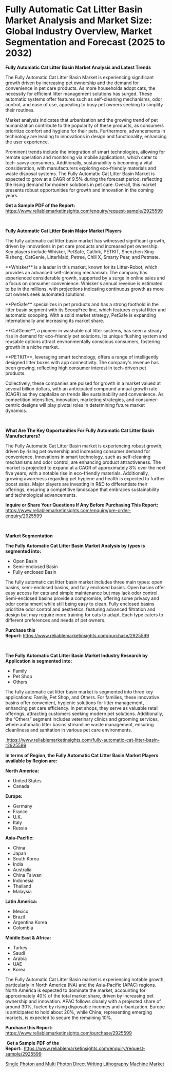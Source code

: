 <p><h1>Fully Automatic Cat Litter Basin Market Analysis and Market Size: Global Industry Overview, Market Segmentation and Forecast (2025 to 2032)</h1></p><p><strong>Fully Automatic Cat Litter Basin Market Analysis and Latest Trends</strong></p>
<p><p>The Fully Automatic Cat Litter Basin Market is experiencing significant growth driven by increasing pet ownership and the demand for convenience in pet care products. As more households adopt cats, the necessity for efficient litter management solutions has surged. These automatic systems offer features such as self-cleaning mechanisms, odor control, and ease of use, appealing to busy pet owners seeking to simplify their routines. </p><p>Market analysis indicates that urbanization and the growing trend of pet humanization contribute to the popularity of these products, as consumers prioritize comfort and hygiene for their pets. Furthermore, advancements in technology are leading to innovations in design and functionality, enhancing the user experience. </p><p>Prominent trends include the integration of smart technologies, allowing for remote operation and monitoring via mobile applications, which cater to tech-savvy consumers. Additionally, sustainability is becoming a vital consideration, with manufacturers exploring eco-friendly materials and waste disposal systems. The Fully Automatic Cat Litter Basin Market is expected to grow at a CAGR of 9.5% during the forecast period, reflecting the rising demand for modern solutions in pet care. Overall, this market presents robust opportunities for growth and innovation in the coming years.</p></p>
<p><strong>Get a Sample PDF of the Report:&nbsp;</strong> <a href="https://www.reliablemarketinsights.com/enquiry/request-sample/2925599?utm_campaign=2564&utm_medium=2&utm_source=Github&utm_content=ia&utm_term=12032025&utm_id=fully-automatic-cat-litter-basin">https://www.reliablemarketinsights.com/enquiry/request-sample/2925599</a></p>
<p>&nbsp;</p>
<p><strong>Fully Automatic Cat Litter Basin Major Market Players</strong></p>
<p><p>The fully automatic cat litter basin market has witnessed significant growth, driven by innovations in pet care products and increased pet ownership. Key players include Whisker, PetSafe, Catlink, PETKIT, Shenzhen Xing Risheng, CatGenie, LitterMaid, Petree, Chill X, Smarty Pear, and Petmate.</p><p>**Whisker** is a leader in this market, known for its Litter-Robot, which provides an advanced self-cleaning mechanism. The company has experienced considerable growth, supported by a surge in online sales and a focus on consumer convenience. Whisker's annual revenue is estimated to be in the millions, with projections indicating continuous growth as more cat owners seek automated solutions.</p><p>**PetSafe** specializes in pet products and has a strong foothold in the litter basin segment with its ScoopFree line, which features crystal litter and automatic scooping. With a solid market strategy, PetSafe is expanding internationally and increasing its market share. </p><p>**CatGenie**, a pioneer in washable cat litter systems, has seen a steady rise in demand for eco-friendly pet solutions. Its unique flushing system and reusable options attract environmentally conscious consumers, fostering growth in a niche market.</p><p>**PETKIT**, leveraging smart technology, offers a range of intelligently designed litter boxes with app connectivity. The company's revenue has been growing, reflecting high consumer interest in tech-driven pet products.</p><p>Collectively, these companies are poised for growth in a market valued at several billion dollars, with an anticipated compound annual growth rate (CAGR) as they capitalize on trends like sustainability and convenience. As competition intensifies, innovation, marketing strategies, and consumer-centric designs will play pivotal roles in determining future market dynamics.</p></p>
<p>&nbsp;</p>
<p><strong>What Are The Key Opportunities For Fully Automatic Cat Litter Basin Manufacturers?</strong></p>
<p><p>The Fully Automatic Cat Litter Basin market is experiencing robust growth, driven by rising pet ownership and increasing consumer demand for convenience. Innovations in smart technology, such as self-cleaning mechanisms and odor control, are enhancing product attractiveness. The market is projected to expand at a CAGR of approximately 8% over the next five years, with a notable rise in eco-friendly materials. Additionally, growing awareness regarding pet hygiene and health is expected to further boost sales. Major players are investing in R&D to differentiate their offerings, ensuring a competitive landscape that embraces sustainability and technological advancements.</p></p>
<p><strong>Inquire or Share Your Questions If Any Before Purchasing This Report:</strong> <a href="https://www.reliablemarketinsights.com/enquiry/pre-order-enquiry/2925599?utm_campaign=2564&utm_medium=2&utm_source=Github&utm_content=ia&utm_term=12032025&utm_id=fully-automatic-cat-litter-basin">https://www.reliablemarketinsights.com/enquiry/pre-order-enquiry/2925599</a></p>
<p>&nbsp;</p>
<p><strong>Market Segmentation</strong></p>
<p><strong>The Fully Automatic Cat Litter Basin Market Analysis by types is segmented into:</strong></p>
<p><ul><li>Open Basin</li><li>Semi-enclosed Basin</li><li>Fully enclosed Basin</li></ul></p>
<p><p>The fully automatic cat litter basin market includes three main types: open basins, semi-enclosed basins, and fully enclosed basins. Open basins offer easy access for cats and simple maintenance but may lack odor control. Semi-enclosed basins provide a compromise, offering some privacy and odor containment while still being easy to clean. Fully enclosed basins prioritize odor control and aesthetics, featuring advanced filtration and design but may require more training for cats to adapt. Each type caters to different preferences and needs of pet owners.</p></p>
<p><strong>Purchase this Report:&nbsp;</strong><a href="https://www.reliablemarketinsights.com/purchase/2925599?utm_campaign=2564&utm_medium=2&utm_source=Github&utm_content=ia&utm_term=12032025&utm_id=fully-automatic-cat-litter-basin">https://www.reliablemarketinsights.com/purchase/2925599</a></p>
<p>&nbsp;</p>
<p><strong>The Fully Automatic Cat Litter Basin Market Industry Research by Application is segmented into:</strong></p>
<p><ul><li>Family</li><li>Pet Shop</li><li>Others</li></ul></p>
<p><p>The fully automatic cat litter basin market is segmented into three key applications: Family, Pet Shop, and Others. For families, these innovative basins offer convenient, hygienic solutions for litter management, enhancing pet care efficiency. In pet shops, they serve as valuable retail offerings, attracting customers seeking modern pet solutions. Additionally, the “Others” segment includes veterinary clinics and grooming services, where automatic litter basins streamline waste management, ensuring cleanliness and sanitation in various pet care environments.</p></p>
<p><a href="https://www.reliablemarketinsights.com/fully-automatic-cat-litter-basin-r2925599?utm_campaign=2564&utm_medium=2&utm_source=Github&utm_content=ia&utm_term=12032025&utm_id=fully-automatic-cat-litter-basin">&nbsp;https://www.reliablemarketinsights.com/fully-automatic-cat-litter-basin-r2925599</a></p>
<p><strong>In terms of Region, the Fully Automatic Cat Litter Basin Market Players available by Region are:</strong></p>
<p>
    <p> <strong> North America: </strong>
        <ul>
            <li>United States</li>
            <li>Canada</li>
        </ul>
        </p> 
    <p> <strong> Europe: </strong>
        <ul>
            <li>Germany</li>
            <li>France</li>
            <li>U.K.</li>
            <li>Italy</li>
            <li>Russia</li>
        </ul>
        </p> 
    <p> <strong> Asia-Pacific: </strong>
        <ul>
            <li>China</li>
            <li>Japan</li>
            <li>South Korea</li>
            <li>India</li>
            <li>Australia</li>
            <li>China Taiwan</li>
            <li>Indonesia</li>
            <li>Thailand</li>
            <li>Malaysia</li>
        </ul>
        </p> 
    <p> <strong> Latin America: </strong>
        <ul>
            <li>Mexico</li>
            <li>Brazil</li>
            <li>Argentina Korea</li>
            <li>Colombia</li>
        </ul>
        </p> 
    <p> <strong> Middle East & Africa: </strong>
        <ul>
            <li>Turkey</li>
            <li>Saudi</li>
            <li>Arabia</li>
            <li>UAE</li>
            <li>Korea</li>
        </ul>
    </p>
    </p>
<p><p>The Fully Automatic Cat Litter Basin market is experiencing notable growth, particularly in North America (NA) and the Asia-Pacific (APAC) regions. North America is expected to dominate the market, accounting for approximately 40% of the total market share, driven by increasing pet ownership and innovation. APAC follows closely with a projected share of around 30%, fueled by rising disposable incomes and urbanization. Europe is anticipated to hold about 20%, while China, representing emerging markets, is expected to secure the remaining 10%.</p></p>
<p><strong>Purchase this Report: </strong><a href="https://www.reliablemarketinsights.com/purchase/2925599?utm_campaign=2564&utm_medium=2&utm_source=Github&utm_content=ia&utm_term=12032025&utm_id=fully-automatic-cat-litter-basin">https://www.reliablemarketinsights.com/purchase/2925599</a></p>
<p>&nbsp;<strong>Get a Sample PDF of the Report:&nbsp;&nbsp;</strong><a href="https://www.reliablemarketinsights.com/enquiry/request-sample/2925599?utm_campaign=2564&utm_medium=2&utm_source=Github&utm_content=ia&utm_term=12032025&utm_id=fully-automatic-cat-litter-basin">https://www.reliablemarketinsights.com/enquiry/request-sample/2925599</a></p>
<p><strong></strong></p>
<p><p><a href="https://github.com/krinerstormy331/Market-Research-Report-List-1/blob/main/single-photon-and-multi-photon-direct-writing-lithography-machine-market.md?utm_campaign=2564&utm_medium=2&utm_source=Github&utm_content=ia&utm_term=12032025&utm_id=fully-automatic-cat-litter-basin">Single Photon and Multi Photon Direct Writing Lithography Machine Market</a></p></p>
